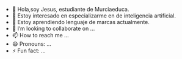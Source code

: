 - 👋 Hola,soy Jesus, estudiante de Murciaeduca. 
- 👀 Estoy interesado en especializarme en de inteligencia artificial.
- 🌱 Estoy aprendiendo lenguaje de marcas actualmente.
- 💞️ I’m looking to collaborate on ...
- 📫 How to reach me ...
- 😄 Pronouns: ...
- ⚡ Fun fact: ...

<!---
jesusng96/jesusng96 is a ✨ special ✨ repository because its `README.md` (this file) appears on your GitHub profile.
You can click the Preview link to take a look at your changes.
--->
